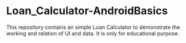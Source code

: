 # Loan_Calculator-AndroidBasics
This repository contains an simple Loan Calculator to demonstrate the working and relation of UI and data. It is only for educational purpose.
